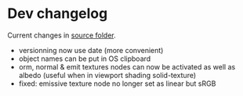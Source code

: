 # Dev changelog

Current changes in [source folder](https://github.com/Vinc3r/BlenderScripts/tree/master/nothing-is-3d).

- versionning now use date (more convenient)
- object names can be put in OS clipboard
- orm, normal & emit textures nodes can now be activated as well as albedo (useful when in viewport shading solid-texture)
- fixed: emissive texture node no longer set as linear but sRGB
